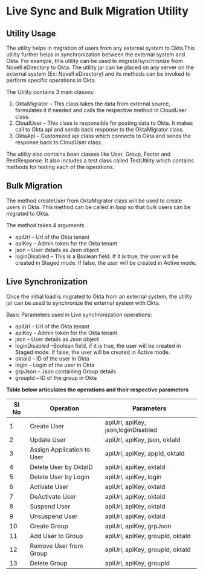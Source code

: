 # Live Sync and Bulk Migration Utility

## Utility Usage

The utility helps in migration of users from any external system to Okta.This utility further helps in synchronization between the external system and Okta.  For example, this utility can be used to migrate/synchronize from Novell eDirectory to Okta. The utility jar can be placed on any server on the external system (Ex: Novell eDirectory) and its methods can be invoked to perform specific operations in Okta.

The Utility contains 3 main classes:

1. OktaMigrator – This class takes the data from external source, formulates it if needed and calls the respective method in CloudUser class.
2. CloudUser – This class is responsible for posting data to Okta. It makes call to Okta api and sends back response to the OktaMigrator class.
3. OktaApi – Customized api class which connects to Okta and sends the response back to CloudUser class.

The utility also contains bean classes like User, Group, Factor and RestResponse. It also includes a test class called TestUtility which contains methods for testing each of the operations.

## Bulk Migration

The method createUser from OktaMigrator class will be used to create users in Okta. This method can be called in loop so that bulk users can be migrated to Okta.

The method takes 4 arguments
* apiUrl – Url of the Okta tenant
* apiKey – Admin token for the Okta tenant
* json – User details as Json object
* loginDisabled – This is a Boolean field. If it is true, the user will be created in Staged mode. If false, the user will be created in Active mode.

## Live Synchronization

Once the initial load is migrated to Okta from an external system, the utility jar can be used to synchronize the external system with Okta.

Basic Parameters used in Live synchronization operations:

* apiUrl – Url of the Okta tenant
* apiKey – Admin token for the Okta tenant
* json – User details as Json object
* loginDisabled –Boolean field, if it is true, the user will be created in Staged mode. If false, the user will be created in Active mode.
* oktaId – ID of the user in Okta 
* login – Login of the user in Okta
* grpJson – Json containing Group details
* groupId – ID of the group in Okta

**Table below articulates the operations and their respective parameters**


| Sl No | Operation | Parameters |
| ----- | --------- | ---------- |
| 1 | Create User | apiUrl, apiKey, json,loginDisabled |
| 2 | Update User | apiUrl, apiKey, json, oktaId |
| 3 | Assign Application to User | apiUrl, apiKey, appId, oktaId |
| 4 | Delete User by OktaID | apiUrl, apiKey, oktaId |
| 5 | Delete User by Login | apiUrl, apiKey, login |
| 6 | Activate User | apiUrl, apiKey, oktaId |
| 7 | DeActivate User | apiUrl, apiKey, oktaId |
| 8 | Suspend User | apiUrl, apiKey, oktaId |
| 9 | Unsuspend User | apiUrl, apiKey, oktaId |
| 10 | Create Group | apiUrl, apiKey, grpJson |
| 11 | Add User to Group | apiUrl, apiKey, groupId, oktaId |
| 12 | Remove User from Group | apiUrl, apiKey, groupId, oktaId |
| 13 | Delete Group | apiUrl, apiKey, groupId |
